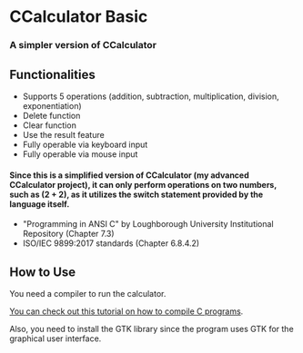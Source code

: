 # CCalculator Basic
### A simpler version of CCalculator

## Functionalities
- Supports 5 operations (addition, subtraction, multiplication, division, exponentiation)
- Delete function
- Clear function
- Use the result feature
- Fully operable via keyboard input
- Fully operable via mouse input

#### Since this is a simplified version of CCalculator (my advanced CCalculator project), it can only perform operations on two numbers, such as (2 + 2), as it utilizes the switch statement provided by the language itself.
- "Programming in ANSI C" by Loughborough University Institutional Repository (Chapter 7.3)
- ISO/IEC 9899:2017 standards (Chapter 6.8.4.2)


## How to Use

You need a compiler to run the calculator.

[You can check out this tutorial on how to compile C programs](https://jestery.kesug.com/how-to-compile-c-programs/).

Also, you need to install the GTK library since the program uses GTK for the graphical user interface.
